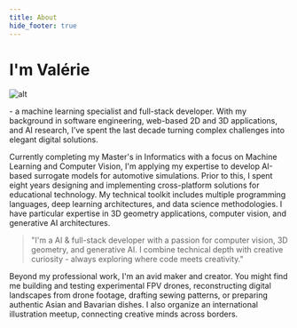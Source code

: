 ```yaml
---
title: About
hide_footer: true
---
```


# I'm Valérie

![alt](../blob_about.png)

\- a machine learning specialist and full-stack developer. With my background in software engineering, web-based 2D and 3D applications, and AI research, I’ve spent the last decade turning complex challenges into elegant digital solutions.

Currently completing my Master's in Informatics with a focus on Machine Learning and Computer Vision, I'm applying my expertise to develop AI-based surrogate models for automotive simulations. Prior to this, I spent eight years designing and implementing cross-platform solutions for educational technology.
My technical toolkit includes multiple programming languages, deep learning architectures, and data science methodologies. I have particular expertise in 3D geometry applications, computer vision, and generative AI architectures.

> "I'm a AI & full-stack developer with a passion for computer vision, 3D geometry, and generative AI. I combine technical depth with creative curiosity - always exploring where code meets creativity."

Beyond my professional work, I'm an avid maker and creator. You might find me building and testing experimental FPV drones, reconstructing digital landscapes from drone footage, drafting sewing patterns, or preparing authentic Asian and Bavarian dishes. I also organize an international illustration meetup, connecting creative minds across borders.




